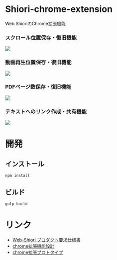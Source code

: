 # Shiori-chrome-extension
Web ShioriのChrome拡張機能

### スクロール位置保存・復旧機能
[![](https://img.youtube.com/vi/oxEndMKbMow/0.jpg)](https://www.youtube.com/watch?v=oxEndMKbMow&ab_channel=mgwg.pmpwtggw)

### 動画再生位置保存・復旧機能
[![](https://img.youtube.com/vi/MJdtMNIT8Qo/0.jpg)](https://www.youtube.com/watch?v=MJdtMNIT8Qo&ab_channel=mgwg.pmpwtggw)

### PDFページ数保存・復旧機能
[![](https://img.youtube.com/vi/_eqT4JVWBYk/0.jpg)](https://www.youtube.com/watch?v=_eqT4JVWBYk&ab_channel=mgwg.pmpwtggw)

### テキストへのリンク作成・共有機能
[![](https://img.youtube.com/vi/9w7VqWBPOc0/0.jpg)](https://www.youtube.com/watch?v=9w7VqWBPOc0&ab_channel=mgwg.pmpwtggw)

# 開発
## インストール
```shell
npm install
```

## ビルド
```shell
gulp build
```

# リンク
- [Web-Shiori プロダクト要求仕様書](https://web-shiori.kibe.la/shared/entries/80396616-1280-42b9-b05b-d36139d43fa7)
- [chrome拡張機能設計](https://web-shiori.kibe.la/shared/entries/90dbb2ab-6438-4e7c-bf56-c232eabdec81)
- [chrome拡張プロトタイプ](https://www.figma.com/file/pJM9pJ0EfhfovNONJaLyGV/chrome%E6%8B%A1%E5%BC%B5%E6%A9%9F%E8%83%BD?node-id=0%3A1)
